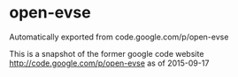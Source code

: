 # open-evse
Automatically exported from code.google.com/p/open-evse

This is a snapshot of the former google code website http://code.google.com/p/open-evse as of 2015-09-17
